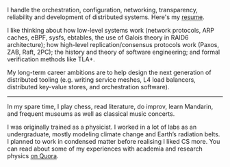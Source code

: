 I handle the orchestration, configuration, networking, transparency, reliability and development of distributed systems. Here's my [resume](./resume.pdf). 

I like thinking about how low-level systems work (network protocols, ARP caches, eBPF, sysfs, ebtables, the use of Galois theory in RAID6 architecture); how high-level replication/consensus protocols work (Paxos, ZAB, Raft, 2PC); the history and theory of software engineering; and formal verification methods like TLA+.

My long-term career ambitions are to help design the next generation of distributed tooling (e.g. writing service meshes, L4 load balancers, distributed key-value stores, and orchestration software). 

---

In my spare time, I play chess, read literature, do improv, learn Mandarin, and frequent museums as well as classical music concerts. 

I was originally trained as a physicist. I worked in a lot of labs as an undergraduate, mostly modeling climate change and Earth’s radiation belts. I planned to work in condensed matter before realising I liked CS more. You can read about some of my experiences with academia and research physics [on Quora](https://www.quora.com/profile/Akshat-Mahajan-1).
